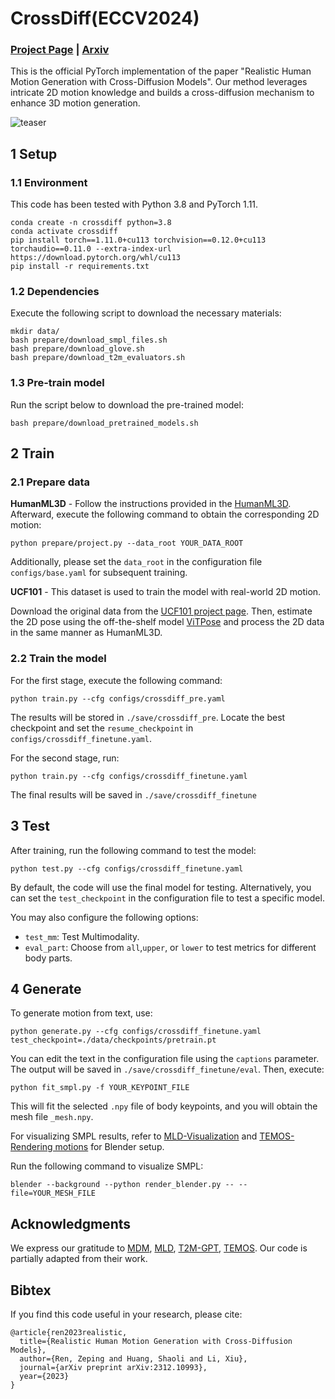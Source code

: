 # CrossDiff(ECCV2024)

### [Project Page](https://wonderno.github.io/CrossDiff-webpage/) | [Arxiv](https://arxiv.org/abs/2312.10993)

This is the official PyTorch implementation of the paper "Realistic Human Motion Generation with Cross-Diffusion Models". Our method leverages intricate 2D motion knowledge and builds a cross-diffusion mechanism to enhance 3D motion generation.

![teaser](https://github.com/wonderNo/crossdiff/blob/master/assets/teaser.png)

## 1 Setup 

### 1.1 Environment

This code has been tested with Python 3.8 and PyTorch 1.11.

```shell
conda create -n crossdiff python=3.8
conda activate crossdiff
pip install torch==1.11.0+cu113 torchvision==0.12.0+cu113 torchaudio==0.11.0 --extra-index-url https://download.pytorch.org/whl/cu113
pip install -r requirements.txt
```

### 1.2 Dependencies

Execute the following script to download the necessary materials:

```shell
mkdir data/
bash prepare/download_smpl_files.sh
bash prepare/download_glove.sh
bash prepare/download_t2m_evaluators.sh
```

### 1.3 Pre-train model

Run the script below to download the pre-trained model:

```shell
bash prepare/download_pretrained_models.sh
```

## 2 Train

### 2.1 Prepare data

**HumanML3D** - Follow the instructions provided in the [HumanML3D](https://github.com/EricGuo5513/HumanML3D.git). Afterward, execute the following command to obtain the corresponding 2D motion:
```shell
python prepare/project.py --data_root YOUR_DATA_ROOT
```
Additionally, please set the `data_root` in the configuration file `configs/base.yaml` for subsequent training.

**UCF101** - This dataset is used to train the model with real-world 2D motion.

Download the original data from the [UCF101 project page](https://www.crcv.ucf.edu/data/UCF101.php#Results_on_UCF101). Then, estimate the 2D pose using the off-the-shelf model [ViTPose](https://github.com/ViTAE-Transformer/ViTPose) and process the 2D data in the same manner as HumanML3D.

### 2.2 Train the model

For the first stage, execute the following command:

```shell
python train.py --cfg configs/crossdiff_pre.yaml
```
The results will be stored in `./save/crossdiff_pre`. Locate the best checkpoint and set the `resume_checkpoint` in `configs/crossdiff_finetune.yaml`.

For the second stage, run:
```shell
python train.py --cfg configs/crossdiff_finetune.yaml
```
The final results will be saved in `./save/crossdiff_finetune`

## 3 Test

After training, run the following command to test the model:
```shell
python test.py --cfg configs/crossdiff_finetune.yaml
```
By default, the code will use the final model for testing. Alternatively, you can set the `test_checkpoint` in the configuration file to test a specific model.

You may also configure the following options:
* `test_mm`: Test Multimodality.
* `eval_part`: Choose from `all`,`upper`, or `lower` to test metrics for different body parts.

## 4 Generate

To generate motion from text, use:

```shell
python generate.py --cfg configs/crossdiff_finetune.yaml test_checkpoint=./data/checkpoints/pretrain.pt
```

You can edit the text in the configuration file using the `captions` parameter. The output will be saved in `./save/crossdiff_finetune/eval`. Then, execute:

```shell
python fit_smpl.py -f YOUR_KEYPOINT_FILE
```
This will fit the selected `.npy` file of body keypoints, and you will obtain the mesh file `_mesh.npy`.

For visualizing SMPL results, refer to [MLD-Visualization](https://github.com/ChenFengYe/motion-latent-diffusion) and [TEMOS-Rendering motions](https://github.com/Mathux/TEMOS) for Blender setup.

Run the following command to visualize SMPL:

```shell
blender --background --python render_blender.py -- --file=YOUR_MESH_FILE
```

## Acknowledgments

We express our gratitude to [MDM](https://github.com/GuyTevet/motion-diffusion-model), [MLD](https://github.com/ChenFengYe/motion-latent-diffusion), [T2M-GPT](https://github.com/Mael-zys/T2M-GPT), [TEMOS](https://github.com/Mathux/TEMOS). Our code is partially adapted from their work.

## Bibtex

If you find this code useful in your research, please cite:

```
@article{ren2023realistic,
  title={Realistic Human Motion Generation with Cross-Diffusion Models},
  author={Ren, Zeping and Huang, Shaoli and Li, Xiu},
  journal={arXiv preprint arXiv:2312.10993},
  year={2023}
}
```

